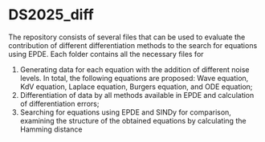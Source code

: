 # DS2025_diff
The repository consists of several files that can be used to evaluate the contribution of different differentiation methods to the search for equations using EPDE. 
Each folder contains all the necessary files for 
1) Generating data for each equation with the addition of different noise levels. In total, the following equations are proposed: Wave equation, KdV equation, Laplace equation, Burgers equation, and ODE equation;
2) Differentiation of data by all methods available in EPDE and calculation of differentiation errors;
3) Searching for equations using EPDE and SINDy for comparison, examining the structure of the obtained equations by calculating the Hamming distance
